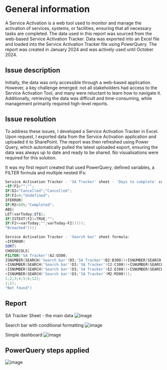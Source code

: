 # General information
A Service Activation is a web tool used to monitor and manage the activation of services, systems, or facilities, ensuring that all necessary tasks are completed. The data used in this report was sourced from the web-based Service Activation Tracker. Data was exported into an Excel file and loaded into the Service Activation Tracker file using PowerQuery. The report was created in January 2024 and was actively used until October 2024.
## Issue description
Initially, the data was only accessible through a web-based application. However, a key challenge emerged: not all stakeholders had access to the Service Activation Tool, and many were reluctant to learn how to navigate it. Additionally, retrieving the data was difficult and time-consuming, while management primarily required high-level reports.
## Issue resolution
To address these issues, I developed a Service Activation Tracker in Excel. Upon request, I exported data from the Service Activation application and uploaded it to SharePoint. The report was then refreshed using Power Query, which automatically pulled the latest uploaded export, ensuring the data was always up to date and ready to be shared. No visualisations were required for this solution.

It was my first report created that used PowerQuery, defined variables, a FILTER formula and multiple nested IFs:
```PowerShell
Service Activation Tracker - 'SA Tracker' sheet - 'Days to complete' column formula:
=IF(F2="";"";
IF(D2="Cancelled";"Cancelled";
IF(F2=0;"Undefined";
IFERROR(
IF(M2>80%;"Completed";
ABS(
LET(varToday;$T$1;
IF(ISTEXT(F2)=TRUE;"";
IF(F2<=varToday;"";varToday-F2)))));
"Breached"))))

Service Activation Tracker - 'Search bar' sheet formula:
=IFERROR(
SORT(
CHOOSECOLS(
FILTER('SA Tracker'!A2:O300;
ISNUMBER(SEARCH('Search bar'!D3;'SA Tracker'!B2:B300))+ISNUMBER(SEARCH('Search bar'!D3;'SA Tracker'!A2:A300))
+ISNUMBER(SEARCH('Search bar'!D3;'SA Tracker'!C2:C300))+ISNUMBER(SEARCH('Search bar'!D3;'SA Tracker'!D2:D300))
+ISNUMBER(SEARCH('Search bar'!D3;'SA Tracker'!E2:E300))+ISNUMBER(SEARCH('Search bar'!D3;'SA Tracker'!F2:F300))
+ISNUMBER(SEARCH('Search bar'!D3;'SA Tracker'!M2:M300)));
1;2;3;4;5;6;12);
1;1);
"Not found")
```

## Report
SA Tracker Sheet - the main data
![image](https://github.com/user-attachments/assets/6933b04f-6a7b-42be-a7d8-f245b46db6c1)



Search bar with conditional formatting
![image](https://github.com/user-attachments/assets/d6f6318c-e4e4-45c0-80fc-579b5ed007e0)



Simple dashboard
![image](https://github.com/user-attachments/assets/3f7e197b-7303-4dc3-b70d-c348d7822e9f)


## PowerQuery steps applied

![image](https://github.com/user-attachments/assets/91549f4a-181d-43e9-af87-a24ed14aebc1)



